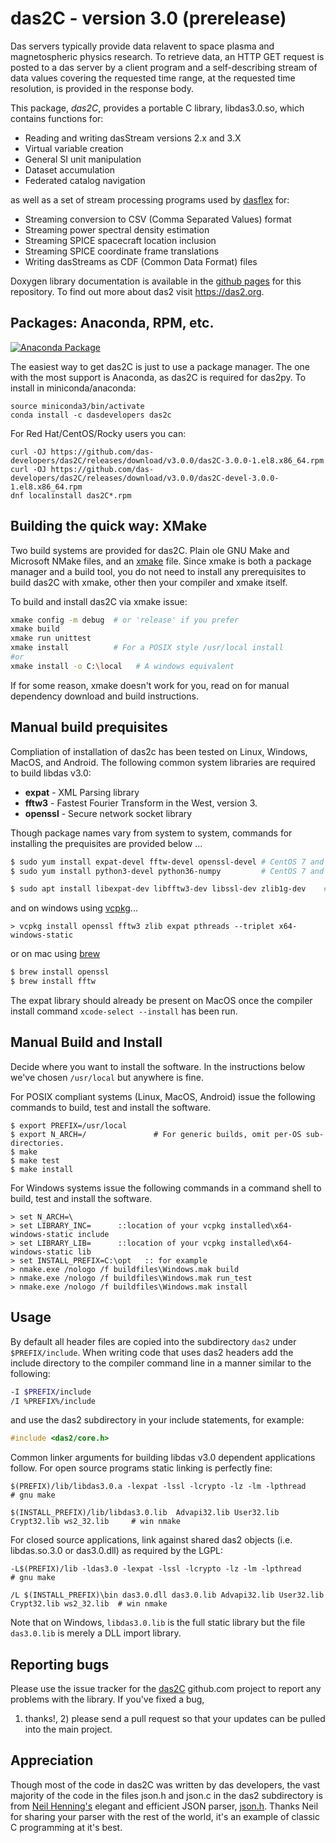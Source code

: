 # das2C - version 3.0 (prerelease)

Das servers typically provide data relavent to space plasma and magnetospheric
physics research.  To retrieve data, an HTTP GET request is posted to a das 
server by a client program and a self-describing stream of data values covering
the requested time range, at the requested time resolution, is provided in the
response body.

This package, *das2C*, provides a portable C library, libdas3.0.so, which
contains functions for: 

  * Reading and writing dasStream versions 2.x and 3.X
  * Virtual variable creation
  * General SI unit manipulation
  * Dataset accumulation
  * Federated catalog navigation
  
as well as a set of stream processing programs used by 
[dasflex](https://github.com/das-developers/das2-pyserver) for:

  * Streaming conversion to CSV (Comma Separated Values) format
  * Streaming power spectral density estimation
  * Streaming SPICE spacecraft location inclusion
  * Streaming SPICE coordinate frame translations
  * Writing dasStreams as CDF (Common Data Format) files

Doxygen library documentation is available in the [github pages](https://das-developers.github.io/das2C/) for 
this repository.  To find out more about das2 visit https://das2.org.

## Packages: Anaconda, RPM, etc.

[![Anaconda Package](https://anaconda.org/dasdevelopers/das2c/badges/version.svg)](https://anaconda.org/DasDevelopers/das2c)

The easiest way to get das2C is just to use a package manager.  The one with the most
support is Anaconda, as das2C is required for das2py.  To install in miniconda/anaconda:

```
source miniconda3/bin/activate
conda install -c dasdevelopers das2c
```

For Red Hat/CentOS/Rocky users you can:
```
curl -OJ https://github.com/das-developers/das2C/releases/download/v3.0.0/das2C-3.0.0-1.el8.x86_64.rpm
curl -OJ https://github.com/das-developers/das2C/releases/download/v3.0.0/das2C-devel-3.0.0-1.el8.x86_64.rpm
dnf localinstall das2C*.rpm
```

## Building the quick way: XMake

Two build systems are provided for das2C.  Plain ole GNU Make and Microsoft NMake files, and an [xmake](https://github.com/xmake-io/xmake) file.  Since xmake is both a package manager and a build tool, you do not need to install any prerequisites to build das2C with xmake, other then your compiler and xmake itself.

To build and install das2C via xmake issue:
```bash
xmake config -m debug  # or 'release' if you prefer
xmake build
xmake run unittest
xmake install          # For a POSIX style /usr/local install
#or
xmake install -o C:\local   # A windows equivalent
```

If for some reason, xmake doesn't work for you, read on for manual dependency download and build instructions.

## Manual build prequisites

Compliation of installation of das2c has been tested on Linux, Windows,
MacOS, and Android.  The following common system libraries are required to
build libdas v3.0:

  * **expat** - XML Parsing library
  * **fftw3** - Fastest Fourier Transform in the West, version 3.
  * **openssl** - Secure network socket library
 
Though package names vary from system to system, commands for installing the
prequisites are provided below \.\.\.
```bash
$ sudo yum install expat-devel fftw-devel openssl-devel # CentOS 7 and similar
$ sudo yum install python3-devel python36-numpy         # CentOS 7 and similar

$ sudo apt install libexpat-dev libfftw3-dev libssl-dev zlib1g-dev    # Debian 9 and similar
```
and on windows using [vcpkg](https://github.com/microsoft/vcpkg)\.\.\.
```batchfile
> vcpkg install openssl fftw3 zlib expat pthreads --triplet x64-windows-static
```
or on mac using [brew](https://brew.sh)
```bash
$ brew install openssl
$ brew install fftw
```
The expat library should already be present on MacOS once the compiler install
command `xcode-select --install` has been run.

## Manual Build and Install

Decide where you want to install the software.  In the instructions below we've
chosen `/usr/local` but anywhere is fine. 

For POSIX compliant systems (Linux, MacOS, Android) issue the following commands
to build, test and install the software.

```
$ export PREFIX=/usr/local
$ export N_ARCH=/               # For generic builds, omit per-OS sub-directories.
$ make
$ make test
$ make install
```

For Windows systems issue the following commands in a command shell to build, test
and install the software.

```batchfile
> set N_ARCH=\
> set LIBRARY_INC=      ::location of your vcpkg installed\x64-windows-static include 
> set LIBRARY_LIB=      ::location of your vcpkg installed\x64-windows-static lib
> set INSTALL_PREFIX=C:\opt   :: for example
> nmake.exe /nologo /f buildfiles\Windows.mak build
> nmake.exe /nologo /f buildfiles\Windows.mak run_test
> nmake.exe /nologo /f buildfiles\Windows.mak install
```

## Usage

By default all header files are copied into the subdirectory `das2` under
`$PREFIX/include`.  When writing code that uses das2 headers add the include
directory to the compiler command line in a manner similar to the following:
```bash
-I $PREFIX/include 
/I %PREFIX%/include
```
and use the das2 subdirectory in your include statements, for example:
```C
#include <das2/core.h>
```
Common linker arguments for building libdas v3.0 dependent applications follow.
For open source programs static linking is perfectly fine:

```make
$(PREFIX)/lib/libdas3.0.a -lexpat -lssl -lcrypto -lz -lm -lpthread                      # gnu make

$(INSTALL_PREFIX)/lib/libdas3.0.lib  Advapi32.lib User32.lib Crypt32.lib ws2_32.lib     # win nmake
```

For closed source applications, link against shared das2 objects (i.e. libdas.so.3.0
or das3.0.dll) as required by the LGPL:

```make
-L$(PREFIX)/lib -ldas3.0 -lexpat -lssl -lcrypto -lz -lm -lpthread                       # gnu make

/L $(INSTALL_PREFIX)\bin das3.0.dll das3.0.lib Advapi32.lib User32.lib Crypt32.lib ws2_32.lib  # win nmake
```

Note that on Windows, `libdas3.0.lib` is the full static library but the file
`das3.0.lib` is merely a DLL import library.

## Reporting bugs
Please use the issue tracker for the [das2C](https://github.com/das-developers/das2C/issues) 
github.com project to report any problems with the library.  If you've fixed a bug, 
1) thanks!, 2) please send a pull request so that your updates can be pulled into
the main project.

## Appreciation
Though most of the code in das2C was written by das developers, the vast majority
of the code in the files json.h and json.c in the das2 subdirectory is from 
[Neil Henning's](https://github.com/sheredom) elegant and efficient JSON parser, 
[json.h](https://github.com/sheredom/json.h).  Thanks Neil for sharing your
parser with the rest of the world, it's an example of classic C programming at
it's best.

